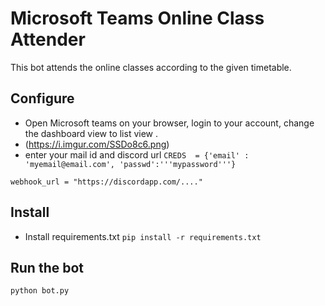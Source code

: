 # Microsoft Teams Online Class Attender

This bot attends the online classes according to the given timetable.


## Configure


 - Open Microsoft teams on your browser, login to your account, change the dashboard view to list view . 
 - (https://i.imgur.com/SSDo8c6.png)
 - enter your mail id and discord url
 `CREDS  = {'email' : 'myemail@email.com', 'passwd':'''mypassword'''}`
 
 `webhook_url = "https://discordapp.com/...."`


## Install

 
 - Install requirements.txt `pip install -r requirements.txt`
 

## Run the bot

`python bot.py`


